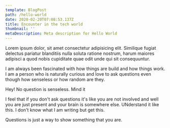 ```yaml
---
template: BlogPost
path: /hello-world
date: 2020-02-20T07:08:53.137Z
title: Encounter in the tech world
thumbnail: ''
metaDescription: Meta description for Hello World
---
```


Lorem ipsum dolor, sit amet consectetur adipisicing elit. Similique fugiat delectus pariatur blanditiis nulla soluta ratione nostrum, harum maiores adipisci a quod nobis cupiditate quae odit unde qui sit consequuntur.

I am always been fascinated with how things are build and how things work. I am a person who is naturally curious and love to ask questions even though how senseless or how random are they.

Hey! No question is senseless. Mind it

I feel that if you don't ask questions it's like you are not involved and well you are just present and your brain is somewhere else. UNderstand it like this.
I don't know what I am writing but get this.

Questions is just a way to show something that you are.
